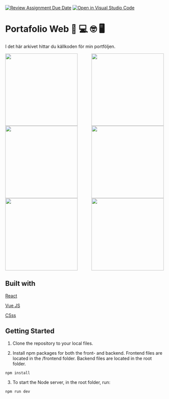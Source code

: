 [![Review Assignment Due Date](https://classroom.github.com/assets/deadline-readme-button-24ddc0f5d75046c5622901739e7c5dd533143b0c8e959d652212380cedb1ea36.svg)](https://classroom.github.com/a/UfuEq6Ma)
[![Open in Visual Studio Code](https://classroom.github.com/assets/open-in-vscode-718a45dd9cf7e7f842a935f5ebbe5719a5e09af4491e668f4dbf3b35d5cca122.svg)](https://classroom.github.com/online_ide?assignment_repo_id=11878035&assignment_repo_type=AssignmentRepo)

# Portafolio Web 👋 💻 🤓 🖥

<p>
I det här arkivet hittar du källkoden för min portföljen.
</p>

<img align='right' src="../Portfolio-JSMG/src/assets/port1.png" width="230">
<img align='letf' src= "../Portfolio-JSMG/src/assets/port2.png"  width= "230">
<img align='right' src="../Portfolio-JSMG/src/assets/port3.png" width="230">
<img align='letf' src= "../Portfolio-JSMG/src/assets/port4.png"  width= "230">
<img align='right' src="../Portfolio-JSMG/src/assets/port5.png" width="230">
<img align='letf' src= "../Portfolio-JSMG/src/assets/port6.png"  width= "230">


## Built with


[React](https://react.dev/)

[Vue JS](https://vuejs.org/)

[CSss](https://www.w3schools.com/css/)


## Getting Started

1. Clone the repository to your local files.

2. Install npm packages for both the front- and backend. Frontend files are located in the /frontend folder. Backend files are located in the root folder.
```bash
npm install
```

3. To start the Node server, in the root folder, run:

```bash
npm run dev
```

